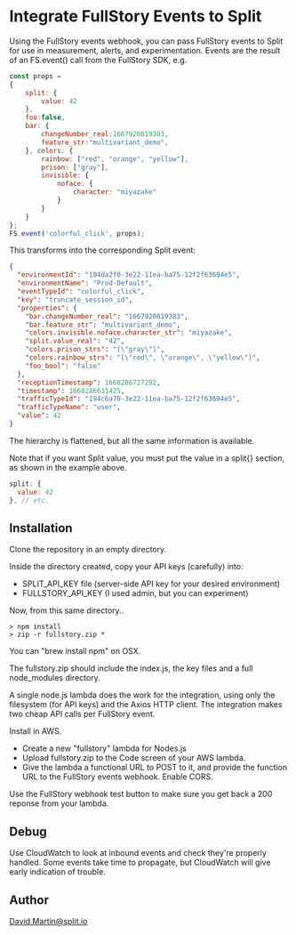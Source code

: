 # Integrate FullStory Events to Split

Using the FullStory events webhook, you can pass FullStory events to Split for use in measurement, alerts, and experimentation.  Events are the result of an FS.event() call from the FullStory SDK, e.g.

```javascript
const props = 
{
	split: {
		value: 42
	},
	foo:false,
	bar: {
		changeNumber_real:1667920819383,
		feature_str:"multivariant_demo",
	}, colors: {
		rainbow: ["red", "orange", "yellow"],
		prison: ["gray"],
		invisible: {
			noface: {
				character: "miyazake"
			}
		}
	}
};	
FS.event('colorful_click', props);	
```
This transforms into the corresponding Split event:
```json
{
  "environmentId": "194da2f0-3e22-11ea-ba75-12f2f63694e5",
  "environmentName": "Prod-Default",
  "eventTypeId": "colorful_click",
  "key": "truncate_session_id",
  "properties": {
    "bar.changeNumber_real": "1667920819383",
    "bar.feature_str": "multivariant_demo",
    "colors.invisible.noface.character_str": "miyazake",
    "split.value_real": "42",
    "colors.prison_strs": "[\"gray\"]",
    "colors.rainbow_strs": "[\"red\", \"orange\", \"yellow\"]",
    "foo_bool": "false"
  },
  "receptionTimestamp": 1668286727292,
  "timestamp": 1668286631425,
  "trafficTypeId": "194c6a70-3e22-11ea-ba75-12f2f63694e5",
  "trafficTypeName": "user",
  "value": 42
}
```
The hierarchy is flattened, but all the same information is available.

Note that if you want Split value, you must put the value in a split{} section, as shown in the example above.

```javascript
split: {
  value: 42
}, // etc.
```
## Installation

Clone the repository in an empty directory.  

Inside the directory created, copy your API keys (carefully) into:

 - SPLIT_API_KEY file (server-side API key for your desired environment)
 - FULLSTORY_API_KEY (I used admin, but you can experiment)

Now, from this same directory..

```
> npm install 
> zip -r fullstory.zip *
```

You can "brew install npm" on OSX.

The fullstory.zip should include the index.js, the key files and a full node_modules directory.

A single node.js lambda does the work for the integration, using only the filesystem (for API keys) and the Axios HTTP client.  The integration makes two cheap API calls per FullStory event.

Install in AWS.  
 - Create a new "fullstory" lambda for Nodes.js
 - Upload fullstory.zip to the Code screen of your AWS lambda.  
 - Give the lambda a functional URL to POST to it, and provide the function URL to the FullStory events webhook.  Enable CORS.

Use the FullStory webhook test button to make sure you get back a 200 reponse from your lambda.

## Debug

Use CloudWatch to look at inbound events and check they're properly handled.  Some events take time to propagate, but CloudWatch will give early indication of trouble.

## Author

David.Martin@split.io
